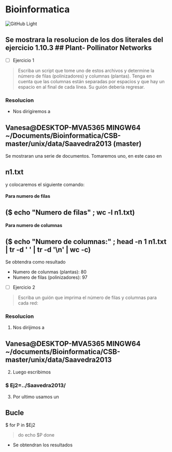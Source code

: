 # Bioinformatica
![GitHub Light](https://www.google.com/search?q=bioinform%C3%A1tica&rlz=1C1CHBF_esEC979EC980&source=lnms&tbm=isch&sa=X&ved=2ahUKEwiQnP3u9Nz0AhXAQjABHb3OAusQ_AUoAXoECAIQAw&biw=600&bih=575&dpr=1#imgrc=91HYtj9pprq3NM)

## Se mostrara la resolucion de los dos literales del ejercicio 1.10.3 ## Plant- Pollinator Networks


- [ ] Ejercicio 1
> Escriba un script que tome uno de estos archivos y determine la
número de filas (polinizadores) y columnas (plantas). Tenga en cuenta que
las columnas están separadas por espacios y que hay un espacio en
al final de cada línea. Su guión debería regresar. 


### Resolucion  
- Nos dirigiremos a 
## Vanesa@DESKTOP-MVA5365 MINGW64 ~/Documents/Bioinformatica/CSB-master/unix/data/Saavedra2013 (master)
 Se mostraran una serie de documentos. Tomaremos uno, en este caso en 
 ## n1.txt 
 y colocaremos el siguiente comando: 
#### Para numero de filas
## ($ echo "Numero de filas" ; wc -l n1.txt)
#### Para numero de columnas
## ($ echo "Numero de columnas:" ; head -n 1 n1.txt | tr -d ' ' | tr -d '\n' | wc -c)
Se obtendra como resultado
- Numero de colunmas (plantas): 80
- Numero de filas (polinizadores): 97


- [ ] Ejercicio 2
> Escriba un guión que imprima el número de filas y
columnas para cada red:

### Resolucion 
1. Nos dirijimos a
## Vanesa@DESKTOP-MVA5365 MINGW64 ~/documents/Bioinformatica/CSB-master/unix/data/Saavedra2013 
2. Luego escribimos
### $ Ej2=../Saavedra2013/
3. Por ultimo usamos un 
## Bucle 
$ for P in $Ej2
> do
> echo $P
> done
 
 - Se obtendran los resultados



